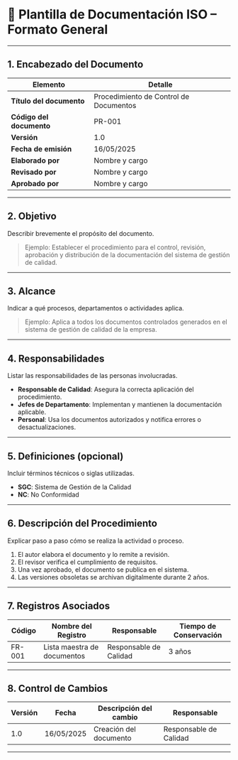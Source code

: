 # 📄 Plantilla de Documentación ISO – Formato General

---

## 1. Encabezado del Documento

| Elemento                 | Detalle                                |
| ------------------------ | -------------------------------------- |
| **Título del documento** | Procedimiento de Control de Documentos |
| **Código del documento** | PR-001                                 |
| **Versión**              | 1.0                                    |
| **Fecha de emisión**     | 16/05/2025                             |
| **Elaborado por**        | Nombre y cargo                         |
| **Revisado por**         | Nombre y cargo                         |
| **Aprobado por**         | Nombre y cargo                         |

---

## 2. Objetivo

Describir brevemente el propósito del documento.

> Ejemplo: Establecer el procedimiento para el control, revisión, aprobación y distribución de la documentación del sistema de gestión de calidad.

---

## 3. Alcance

Indicar a qué procesos, departamentos o actividades aplica.

> Ejemplo: Aplica a todos los documentos controlados generados en el sistema de gestión de calidad de la empresa.

---

## 4. Responsabilidades

Listar las responsabilidades de las personas involucradas.

- **Responsable de Calidad**: Asegura la correcta aplicación del procedimiento.
- **Jefes de Departamento**: Implementan y mantienen la documentación aplicable.
- **Personal**: Usa los documentos autorizados y notifica errores o desactualizaciones.

---

## 5. Definiciones (opcional)

Incluir términos técnicos o siglas utilizadas.

- **SGC**: Sistema de Gestión de la Calidad
- **NC**: No Conformidad

---

## 6. Descripción del Procedimiento

Explicar paso a paso cómo se realiza la actividad o proceso.

1. El autor elabora el documento y lo remite a revisión.
2. El revisor verifica el cumplimiento de requisitos.
3. Una vez aprobado, el documento se publica en el sistema.
4. Las versiones obsoletas se archivan digitalmente durante 2 años.

---

## 7. Registros Asociados

| Código | Nombre del Registro         | Responsable            | Tiempo de Conservación |
| ------ | --------------------------- | ---------------------- | ---------------------- |
| FR-001 | Lista maestra de documentos | Responsable de Calidad | 3 años                 |

---

## 8. Control de Cambios

| Versión | Fecha      | Descripción del cambio | Responsable            |
| ------- | ---------- | ---------------------- | ---------------------- |
| 1.0     | 16/05/2025 | Creación del documento | Responsable de Calidad |

---
